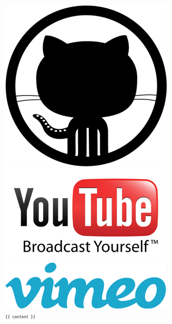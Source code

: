 <!DOCTYPE html>
<html>
<meta charset='utf-8'>

<title>{{ page.title }}</title>

<link rel='stylesheet' href='css/style.css'>

<body>

<div class='right'>
	<img src='img/blacktocat.png' alt='blacktocat'>
	<br>
	<img src='img/youtube.png' alt='youtube'>
	<br>
	<img src='img/vimeo.png' alt='vimeo'>
</div>

<div id='container'>
	
	{{ content }}

</div>
</body>
</html>